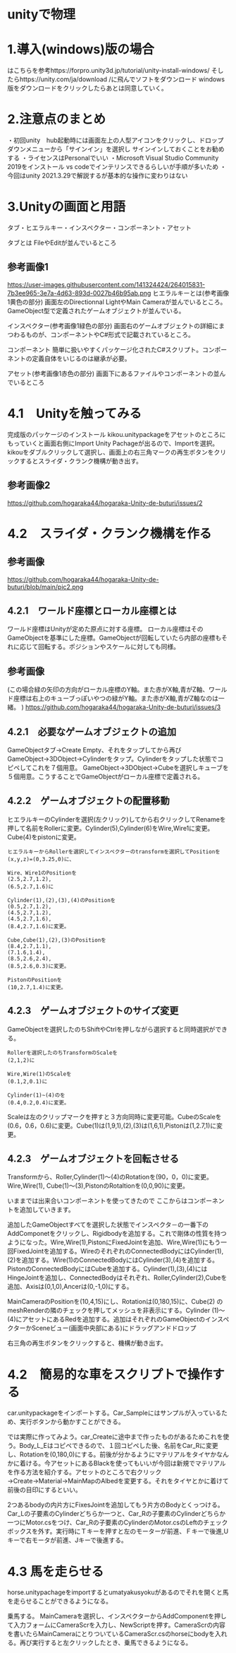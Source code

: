 # unityで物理
# 1.導入(windows)版の場合
はこちらを参考https://forpro.unity3d.jp/tutorial/unity-install-windows/
そしたらhttps://unity.com/ja/download /に飛んでソフトをダウンロード
windows版をダウンロードをクリックしたらあとは同意していく。
# 2.注意点のまとめ
・初回unity　hub起動時には画面左上の人型アイコンをクリックし、ドロップダウンメニューから「サインイン」を選択し
サインインしておくことをお勧めする
・ライセンスはPersonalでいい
・Microsoft Visual Studio Community 2019をインストール
vs codeでインテリンスできるらしいが手順が多いため
・今回はunity 2021.3.29で解説するが基本的な操作に変わりはない
# 3.Unityの画面と用語
タブ・ヒエラルキー・インスペクター・コンポーネント・アセット

タブとは
FileやEditが並んでいるところ
## 参考画像1
https://user-images.githubusercontent.com/141324424/264015831-7b3ee965-3e7a-4d63-893d-0027b46b95ab.png
ヒエラルキーとは(参考画像1黄色の部分)
画面左のDirectionnal LightやMain Cameraが並んでいるところ。GameObject型で定義されたゲームオブジェクトが並んでいる。

インスペクター(参考画像1緑色の部分)
画面右のゲームオブジェクトの詳細にまつわるものが、コンポーネントやC#形式で記載されているところ。

コンポーネント
簡単に扱いやすくパッケージ化されたC#スクリプト。コンポーネントの定義自体をいじるのは継承が必要。

アセット(参考画像1赤色の部分)
画面下にあるファイルやコンポーネントの並んでいるところ

# 4.1　Unityを触ってみる 

完成版のパッケージのインストール
kikou.unitypackageをアセットのところにもっていくと画面右側にImport Unity Pachageが出るので、Importを選択。
kikouをダブルクリックして選択し、画面上の右三角マークの再生ボタンをクリックするとスライダ・クランク機構が動き出す。

## 参考画像2
https://github.com/hogaraka44/hogaraka-Unity-de-buturi/issues/2
# 4.2　スライダ・クランク機構を作る　

## 参考画像
https://github.com/hogaraka44/hogaraka-Unity-de-buturi/blob/main/pic2.png

## 4.2.1　ワールド座標とローカル座標とは
ワールド座標はUnityが定めた原点に対する座標。
ローカル座標はそのGameObjectを基準にした座標。GameObjectが回転していたら内部の座標もそれに応じて回転する。ポジションやスケールに対しても同様。

## 参考画像　
(この場合緑の矢印の方向がローカル座標のY軸。また赤がX軸,青がZ軸、ワールド座標は右上のキューブっぽいやつの緑がY軸。また赤がX軸,青がZ軸なのは一緒。
)
https://github.com/hogaraka44/hogaraka-Unity-de-buturi/issues/3

## 4.2.1　必要なゲームオブジェクトの追加
GameObjectタブ→Create Empty、それをタップしてから再びGameObject→3DObject→Cylinderをタップ。Cylinderをタップした状態でコピペしてこれを７個用意。
GameObject→3DObject→Cubeを選択しキューブを５個用意。こうすることでGameObjectがローカル座標で定義される。

## 4.2.2　ゲームオブジェクトの配置移動
ヒエラルキーのCylinderを選択(左クリック)してから右クリックしてRenameを押して名前をRollerに変更。Cylinder(5),Cylinder(6)をWire,Wire1に変更。Cube(4)をpistonに変更。
~~~
ヒエラルキーからRollerを選択してインスペクターのtransformを選択してPositionを
(x,y,z)=(0,3.25,0)に、

Wire、Wire1のPositionを
(2.5,2.7,1.2),
(6.5,2.7,1.6)に

Cylinder(1),(2),(3),(4)のPositionを
(0.5,2.7,1.2),
(4.5,2.7,1.2),
(4.5,2.7,1.6),
(8.4,2.7,1.6)に変更。

Cube,Cube(1),(2),(3)のPositionを
(8.4,2.7,1.1),
(7.1.6,1.4),
(8.5,2.6,2.4),
(8.5,2.6,0.3)に変更。

PistonのPositionを
(10,2.7,1.4)に変更。
~~~

## 4.2.3　ゲームオブジェクトのサイズ変更
GameObjectを選択したのちShiftやCtrlを押しながら選択すると同時選択ができる。
~~~
Rollerを選択したのちTransformのScaleを
(2,1,2)に

Wire,Wire(1)のScaleを
(0.1,2,0.1)に

Cylinder(1)~(4)のを
(0.4,0.2,0.4)に変更。
~~~
Scaleは左のクリップマークを押すと３方向同時に変更可能。CubeのScaleを(0.6，0.6，0.6)に変更。Cube(1)は(1,9,1),(2),(3)は(1,6,1),Pistonは(1,2.7,1)に変更。

## 4.2.3　ゲームオブジェクトを回転させる
Transformから、Roller,Cylinder(1)～(4)のRotationを(90，0，0)に変更。Wire,Wire(1),
Cube(1)～(3),PistonのRotaltionを(0,0,90)に変更。

いままでは出来合いコンポーネントを使ってきたので
ここからはコンポーネントを追加していきます。

追加したGameObjectすべてを選択した状態でインスペクタ－の一番下のAddComponetをクリックし、Rigidbodyを追加する。これで剛体の性質を持つようになった。Wire,Wire(1),PistonにFixedJointを追加、Wire,Wire(1)にもう一回FixedJointを追加する。WireのそれぞれのConnectedBodyにはCylinder(1),(2)を追加する。Wire(1)のConnectedBodyにはCylinder(3),(4)を追加する。PistonのConnectedBodyにはCubeを追加する。Cylinder(1),(3),(4)にはHingeJointを追加し、ConnectedBodyはそれぞれ、Roller,Cylinder(2),Cubeを追加、Axisは(0,1,0),Ancerは(0,-1,0)にする。

MainCameraのPositionを(10,4,15)にし、Rotationは(0,180,15)に、Cube(2)
のmeshRenderの隣のチェックを押してメッシュを非表示にする。Cylinder (1)～(4)にアセットにあるRedを追加する。追加はそれぞれのGameObjectのインスペクターかSceneビュー(画面中央部にある)にドラッグアンドドロップ


右三角の再生ボタンをクリックすると、機構が動き出す。

# 4.2　簡易的な車をスクリプトで操作する
car.unitypackageをインポートする。Car_Sampleにはサンプルが入っているため、実行ボタンから動かすことができる。

では実際に作ってみよう。car_Createに途中まで作ったものがあるためこれを使う。Body_L_Eはコピペできるので、１回コピペした後、名前をCar_Rに変更し、Rotationを(0,180,0)にする。前後が分かるようにマテリアルをタイヤかなんかに着ける。今アセットにあるBlackを使ってもいいが今回は新規でマテリアルを作る方法を紹介する。アセットのところで右クリック→Create→Material→MainMapのAlbedを変更する。それをタイヤとかに着けて前後の目印にするといい。

2つあるbodyの内片方にFixesJointを追加してもう片方のBodyとくっつける。Car_Lの子要素のCylinderどちらか一つと、Car_Rの子要素のCylinderどちらか一つにMotor.csをつけ、Car_Rの子要素のCylinderのMotor.csのLeftのチェックボックスを外す。実行時にＴキーを押すと左のモーターが前進、Ｆキーで後進,Uキーで右モータが前進、Jキーで後進する。

# 4.3 馬を走らせる
horse.unitypachageをimportするとumatyakusyokuがあるのでそれを開くと馬を走らせることができるようになる。
 
乗馬する。
MainCameraを選択し、インスペクターからAddComponentを押して入力フォームにCameraScrを入力し、NewScriptを押す。CameraScrの内容を書いたらMainCameraにとりついているCameraScr.csのhorseにbodyを入れる。再び実行すると左クリックしたとき、乗馬できるようになる。
